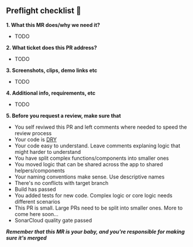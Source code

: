 ## Preflight checklist 🚀

**1. What this MR does/why we need it?**

-   TODO

**2. What ticket does this PR address?**

-   TODO

**3. Screenshots, clips, demo links etc**

-   TODO

**4. Additional info, requirements, etc**

-   TODO

**5. Before you request a review, make sure that**

-   You self reviwed this PR and left comments where needed to speed the review process
-   Your code is [DRY](https://en.wikipedia.org/wiki/Don%27t_repeat_yourself)
-   Your code easy to understand. Leave comments explaning logic that might harder to understand
-   You have split complex functions/components into smaller ones
-   You moved logic that can be shared across the app to shared helpers/components
-   Your naming conventions make sense. Use descriptive names
-   There's no conflicts with target branch
-   Build has passed
-   You added tests for new code. Complex logic or core logic needs different scenarios
-   This PR is small. Large PRs need to be split into smaller ones. More to come here soon...
-   SonarCloud quality gate passed

**_Remember that this MR is your baby, and you're responsible for making sure it's merged_**
